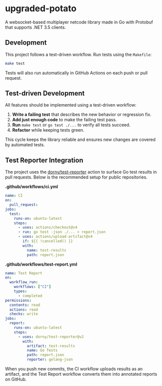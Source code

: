 # upgraded-potato

A websocket-based multiplayer netcode library made in Go with Protobuf that supports .NET 3.5 clients.

## Development

This project follows a test-driven workflow. Run tests using the `Makefile`:

```sh
make test
```

Tests will also run automatically in GitHub Actions on each push or pull request.

## Test-driven Development

All features should be implemented using a test-driven workflow:

1. **Write a failing test** that describes the new behavior or regression fix.
2. **Add just enough code** to make the failing test pass.
3. **Run** `make test` or `go test ./...` to verify all tests succeed.
4. **Refactor** while keeping tests green.

This cycle keeps the library reliable and ensures new changes are covered by automated tests.

## Test Reporter Integration

The project uses the [dorny/test-reporter](https://github.com/dorny/test-reporter) action
to surface Go test results in pull requests. Below is the recommended setup for
public repositories.

**.github/workflows/ci.yml**

```yaml
name: CI
on:
  pull_request:
jobs:
  test:
    runs-on: ubuntu-latest
    steps:
      - uses: actions/checkout@v4
      - run: go test -json ./... > report.json
      - uses: actions/upload-artifact@v4
        if: ${{ !cancelled() }}
        with:
          name: test-results
          path: report.json
```

**.github/workflows/test-report.yml**

```yaml
name: Test Report
on:
  workflow_run:
    workflows: ["CI"]
    types:
      - completed
permissions:
  contents: read
  actions: read
  checks: write
jobs:
  report:
    runs-on: ubuntu-latest
    steps:
      - uses: dorny/test-reporter@v2
        with:
          artifact: test-results
          name: Go Tests
          path: report.json
          reporter: golang-json
```

When you push new commits, the CI workflow uploads results as an artifact, and
the Test Report workflow converts them into annotated reports on GitHub.
